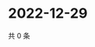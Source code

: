 # 2022-12-29

共 0 条

<!-- BEGIN WEIBO -->
<!-- 最后更新时间 Thu Dec 29 2022 20:25:30 GMT+0800 (China Standard Time) -->

<!-- END WEIBO -->
